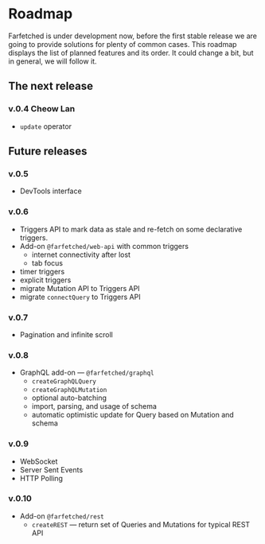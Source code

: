 # Roadmap

Farfetched is under development now, before the first stable release we are going to provide solutions for plenty of common cases. This roadmap displays the list of planned features and its order. It could change a bit, but in general, we will follow it.

## The next release

### v.0.4 Cheow Lan

- `update` operator

## Future releases

### v.0.5

- DevTools interface
### v.0.6

- Triggers API to mark data as stale and re-fetch on some declarative triggers.
- Add-on `@farfetched/web-api` with common triggers
  - internet connectivity after lost
  - tab focus
- timer triggers
- explicit triggers
- migrate Mutation API to Triggers API
- migrate `connectQuery` to Triggers API

### v.0.7

- Pagination and infinite scroll

### v.0.8

- GraphQL add-on — `@farfetched/graphql`
  - `createGraphQLQuery`
  - `createGraphQLMutation`
  - optional auto-batching
  - import, parsing, and usage of schema
  - automatic optimistic update for Query based on Mutation and schema

### v.0.9

- WebSocket
- Server Sent Events
- HTTP Polling

### v.0.10

- Add-on `@farfetched/rest`
  - `createREST` — return set of Queries and Mutations for typical REST API
